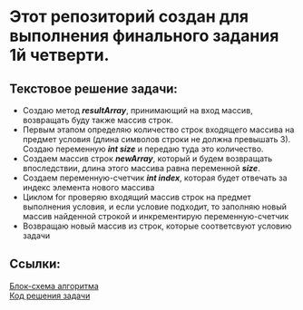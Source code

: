 # Этот репозиторий создан для выполнения финального задания 1й четверти.

## Текстовое решение задачи:

* Создаю метод ***resultArray***, принимающий на вход массив, возвращать буду также массив строк.
* Первым этапом определяю количество строк входящего массива на предмет условия (длина символов строки не должна превышать 3).
Создаю переменную ***int size*** и передаю туда это количество.
* Создаем массив строк ***newArray***, который и будем возвращать впоследствии, длина этого массива равна переменной ***size***.
* Создаем переменную-счетчик ***int index***, которая будет отвечать за индекс элемента нового массива
* Циклом for проверяю входящий массив строк на предмет выполнения условия, и если условие подходит, то заполняю новый массив
найденной строкой и инкрементирую переменную-счетчик
* Возвращаю новый массив из строк, которые соответсвуют условию задачи

## Ссылки:
[Блок-схема алгоритма](https://github.com/PyankovPavel/cSharp_FinalTask/blob/main/BlockScheme.drawio.svg)  
[Код решения задачи](https://github.com/PyankovPavel/cSharp_FinalTask/blob/main/Program.cs)

